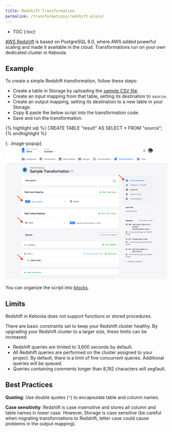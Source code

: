 ```yaml
---
title: Redshift Transformation
permalink: /transformations/redshift-plain/
---
```


* TOC
{:toc}

[AWS Redshift](https://aws.amazon.com/redshift/) is based on PostgreSQL 8.0, where AWS added powerful scaling 
and made it available in the cloud. Transformations run on your own dedicated cluster in Keboola.

## Example
To create a simple Redshift transformation, follow these steps:

- Create a table in Storage by uploading the [sample CSV file](/transformations/source.csv).
- Create an input mapping from that table, setting its destination to `source`.
- Create an output mapping, setting its destination to a new table in your Storage.
- Copy & paste the below script into the transformation code.
- Save and run the transformation.
 
{% highlight sql %}
CREATE TABLE "result" AS SELECT * FROM "source";
{% endhighlight %}

{: .image-popup}
![Screenshot - Sample Transformation](/transformations/redshift-plain/sample-transformation.png)

You can organize the script into [blocks](/transformations/#writing-scripts).

## Limits
Redshift in Keboola does not support functions or stored procedures.

There are basic constraints set to keep your Redshift cluster healthy. By upgrading your Redshift cluster 
to a larger size, these limits can be increased.

- Redshift queries are limited to 3,600 seconds by default.
- All Redshift queries are performed on the cluster assigned to your project. By default, there is a limit of five
  concurrent queries. Additional queries will be queued.
- Queries containing comments longer than 8,192 characters will segfault.

## Best Practices

**Quoting**: Use double quotes (`"`) to encapsulate table and column names.

**Case sensitivity**: Redshift is case insensitive and stores all column and table names in lower case. However,
Storage is case sensitive (be careful when migrating transformations to Redshift, letter case could cause problems
in the output mapping).
